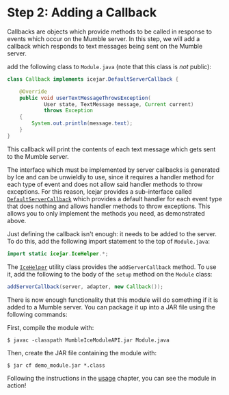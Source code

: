 # Step 2: Adding a Callback

Callbacks are objects which provide methods to be called in response to events
which occur on the Mumble server. In this step, we will add a callback which
responds to text messages being sent on the Mumble server.

add the following class to `Module.java` (note that this class is _not_ public):

```java
class Callback implements icejar.DefaultServerCallback {

    @Override
    public void userTextMessageThrowsException(
            User state, TextMessage message, Current current)
            throws Exception
    {
        System.out.println(message.text);
    }
}
```

This callback will print the contents of each text message which gets sent to
the Mumble server.

The interface which must be implemented by server callbacks is generated by Ice
and can be unwieldly to use, since it requires a handler method for each type
of event and does not allow said handler methods to throw exceptions. For this
reason, Icejar provides a sub-interface called
[`DefaultServerCallback`](../../module-api/icejar/DefaultServerCallback.html)
which provides a default handler for each event type that does nothing and
allows handler methods to throw exceptions. This allows you to only implement
the methods you need, as demonstrated above.

Just defining the callback isn't enough: it needs to be added to the server. To
do this, add the following import statement to the top of `Module.java`:

```java
import static icejar.IceHelper.*;
```

The [`IceHelper`](../../module-api/icejar/IceHelper.html) utility class provides
the `addServerCallback` method. To use it, add the following to the body of the
`setup` method on the `Module` class:

```java
addServerCallback(server, adapter, new Callback());
```

There is now enough functionality that this module will do something if it is
added to a Mumble server. You can package it up into a JAR file using the
following commands:

First, compile the module with:

```shell
$ javac -classpath MumbleIceModuleAPI.jar Module.java
```

Then, create the JAR file containing the module with:

```shell
$ jar cf demo_module.jar *.class
```

Following the instructions in the [usage](usage.md) chapter, you can see the
module in action!

